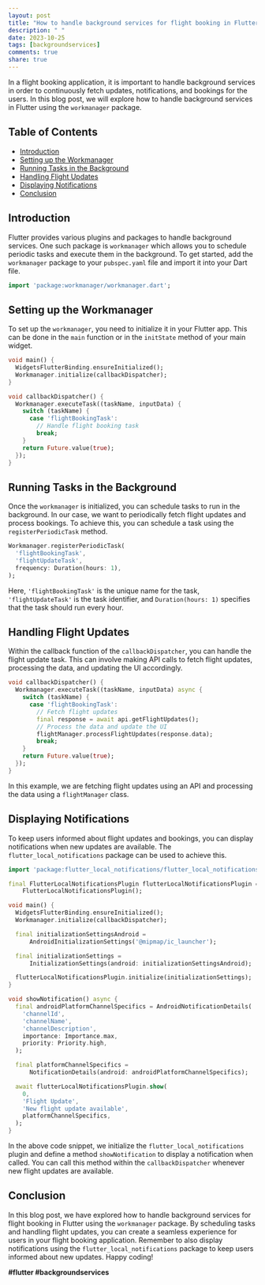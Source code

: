 ```yaml
---
layout: post
title: "How to handle background services for flight booking in Flutter"
description: " "
date: 2023-10-25
tags: [backgroundservices]
comments: true
share: true
---
```


In a flight booking application, it is important to handle background services in order to continuously fetch updates, notifications, and bookings for the users. In this blog post, we will explore how to handle background services in Flutter using the `workmanager` package.

## Table of Contents
- [Introduction](#introduction)
- [Setting up the Workmanager](#setting-up-the-workmanager)
- [Running Tasks in the Background](#running-tasks-in-the-background)
- [Handling Flight Updates](#handling-flight-updates)
- [Displaying Notifications](#displaying-notifications)
- [Conclusion](#conclusion)

## Introduction
Flutter provides various plugins and packages to handle background services. One such package is `workmanager` which allows you to schedule periodic tasks and execute them in the background. To get started, add the `workmanager` package to your `pubspec.yaml` file and import it into your Dart file.

```dart
import 'package:workmanager/workmanager.dart';
```

## Setting up the Workmanager
To set up the `workmanager`, you need to initialize it in your Flutter app. This can be done in the `main` function or in the `initState` method of your main widget.

```dart
void main() {
  WidgetsFlutterBinding.ensureInitialized();
  Workmanager.initialize(callbackDispatcher);
}

void callbackDispatcher() {
  Workmanager.executeTask((taskName, inputData) {
    switch (taskName) {
      case 'flightBookingTask':
        // Handle flight booking task
        break;
    }
    return Future.value(true);
  });
}
```

## Running Tasks in the Background
Once the `workmanager` is initialized, you can schedule tasks to run in the background. In our case, we want to periodically fetch flight updates and process bookings. To achieve this, you can schedule a task using the `registerPeriodicTask` method.

```dart
Workmanager.registerPeriodicTask(
  'flightBookingTask',
  'flightUpdateTask',
  frequency: Duration(hours: 1),
);
```

Here, `'flightBookingTask'` is the unique name for the task, `'flightUpdateTask'` is the task identifier, and `Duration(hours: 1)` specifies that the task should run every hour.

## Handling Flight Updates
Within the callback function of the `callbackDispatcher`, you can handle the flight update task. This can involve making API calls to fetch flight updates, processing the data, and updating the UI accordingly.

```dart
void callbackDispatcher() {
  Workmanager.executeTask((taskName, inputData) async {
    switch (taskName) {
      case 'flightBookingTask':
        // Fetch flight updates
        final response = await api.getFlightUpdates();
        // Process the data and update the UI
        flightManager.processFlightUpdates(response.data);
        break;
    }
    return Future.value(true);
  });
}
```

In this example, we are fetching flight updates using an API and processing the data using a `flightManager` class.

## Displaying Notifications
To keep users informed about flight updates and bookings, you can display notifications when new updates are available. The `flutter_local_notifications` package can be used to achieve this.

```dart
import 'package:flutter_local_notifications/flutter_local_notifications.dart';

final FlutterLocalNotificationsPlugin flutterLocalNotificationsPlugin =
    FlutterLocalNotificationsPlugin();

void main() {
  WidgetsFlutterBinding.ensureInitialized();
  Workmanager.initialize(callbackDispatcher);

  final initializationSettingsAndroid =
      AndroidInitializationSettings('@mipmap/ic_launcher');

  final initializationSettings =
      InitializationSettings(android: initializationSettingsAndroid);

  flutterLocalNotificationsPlugin.initialize(initializationSettings);
}

void showNotification() async {
  final androidPlatformChannelSpecifics = AndroidNotificationDetails(
    'channelId',
    'channelName',
    'channelDescription',
    importance: Importance.max,
    priority: Priority.high,
  );

  final platformChannelSpecifics =
      NotificationDetails(android: androidPlatformChannelSpecifics);

  await flutterLocalNotificationsPlugin.show(
    0,
    'Flight Update',
    'New flight update available',
    platformChannelSpecifics,
  );
}
```

In the above code snippet, we initialize the `flutter_local_notifications` plugin and define a method `showNotification` to display a notification when called. You can call this method within the `callbackDispatcher` whenever new flight updates are available.

## Conclusion
In this blog post, we have explored how to handle background services for flight booking in Flutter using the `workmanager` package. By scheduling tasks and handling flight updates, you can create a seamless experience for users in your flight booking application. Remember to also display notifications using the `flutter_local_notifications` package to keep users informed about new updates. Happy coding!

**#flutter #backgroundservices**